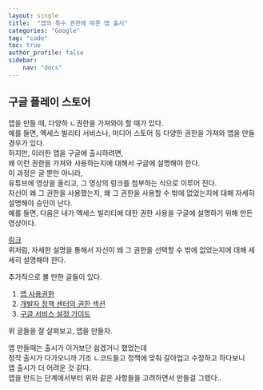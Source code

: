 ```yaml
---
layout: single
title:  "앱의 특수 권한에 따른 앱 출시"
categories: "Google"
tag: "code"
toc: true
author_profile: false
sidebar:
    nav: "docs"
---
```


## 구글 플레이 스토어
앱을 만들 때, 다양하 ㄴ권한을 가져와야 할 때가 있다.  
예를 들면, 엑세스 빌리티 서비스나, 미디어 스토어 등 다양한 권한을 가져와 앱을 만들 경우가 있다.  
하지만, 이러한 앱을 구글에 출시하려면,  
왜 이런 권한을 가져와 사용하는지에 대해서 구글에 설명해야 한다.  
이 과정은 글 뿐만 아니라,  
유튜브에 영상을 올리고, 그 영상의 링크를 첨부하는 식으로 이루어 진다.  
자신이 왜 그 권한을 사용했는지, 왜 그 권한을 사용할 수 밖에 없었는지에 대해 자세히 설명해야 승인이 난다.  
예를 들면, 다음은 내가 엑세스 빌리티에 대한 권한 사용을 구글에 설명하기 위해 만든 영상이다.  

[링크](https://www.youtube.com/watch?v=RrM8QY3is-U&t=3s&ab_channel=junmoyeon)  
위처럼, 자세한 설명을 통해서 자신이 왜 그 권한을 선택할 수 밖에 없었는지에 대해 세세히 설명해야 한다.  

추가적으로 볼 만한 글들이 있다.  
1. [앱 사용권한](https://support.google.com/googleplay/android-developer/answer/9214102?hl=ko&utm_source=chatgpt.com)   
2. [개발자 정책 센터의 권한 섹션](https://play.google/intl/ko/developer-content-policy/?utm_source=chatgpt.com)  
3. [구글 서비스 설정 가이드](https://developers.google.com/android/guides/setup?hl=ko&utm_source=chatgpt.com)  

위 글들을 잘 살펴보고, 앱을 만들자.  

앱 만들때는 출시가 이거보단 쉽겠거니 했었는데  
정작 출시가 다가오니까 기조 ㄴ코드들고 정책에 맞춰 갈아업고 수정하고 하다보니  
앱 출시가 더 어려운 것 같다.  
앱을 만드는 단계에서부터 위와 같은 사항들을 고려하면서 만들걸 그랬다..  